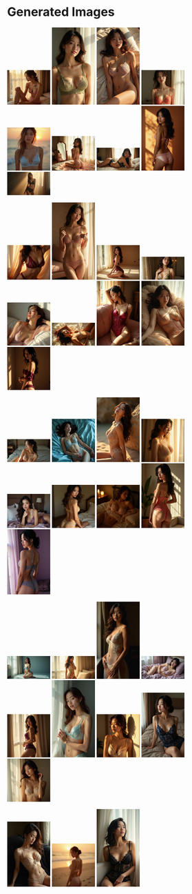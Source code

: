 # Generated Images



<img src="2025_07_12_01.webp" width="100"/> <img src="2025_07_12_02.webp" width="100"/> <img src="2025_07_12_03.webp" width="100"/> <img src="2025_07_12_04.webp" width="100"/> <img src="2025_07_12_05.webp" width="100"/> <img src="2025_07_12_06.webp" width="100"/> <img src="2025_07_12_07.webp" width="100"/> <img src="2025_07_12_08.webp" width="100"/> <img src="2025_07_12_09.webp" width="100"/>

<img src="2025_07_12_10.webp" width="100"/> <img src="2025_07_12_11.webp" width="100"/> <img src="2025_07_12_12.webp" width="100"/> <img src="2025_07_12_13.webp" width="100"/> <img src="2025_07_12_14.webp" width="100"/> <img src="2025_07_12_15.webp" width="100"/> <img src="2025_07_12_16.webp" width="100"/> <img src="2025_07_12_17.webp" width="100"/> <img src="2025_07_12_18.webp" width="100"/>

<img src="2025_07_12_19.webp" width="100"/> <img src="2025_07_12_20.webp" width="100"/> <img src="2025_07_12_21.webp" width="100"/> <img src="2025_07_12_22.webp" width="100"/> <img src="2025_07_12_23.webp" width="100"/> <img src="2025_07_12_24.webp" width="100"/> <img src="2025_07_12_25.webp" width="100"/> <img src="2025_07_12_26.webp" width="100"/> <img src="2025_07_12_27.webp" width="100"/>

<img src="2025_07_12_28.webp" width="100"/> <img src="2025_07_12_29.webp" width="100"/> <img src="2025_07_12_30.webp" width="100"/> <img src="2025_07_12_31.webp" width="100"/> <img src="2025_07_12_32.webp" width="100"/> <img src="2025_07_12_33.webp" width="100"/> <img src="2025_07_12_34.webp" width="100"/> <img src="2025_07_12_35.webp" width="100"/> <img src="2025_07_12_36.webp" width="100"/>

<img src="2025_07_12_37.webp" width="100"/> <img src="2025_07_12_38.webp" width="100"/> <img src="2025_07_12_39.webp" width="100"/>